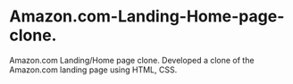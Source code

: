 # Amazon.com-Landing-Home-page-clone.
Amazon.com Landing/Home page clone. Developed a clone of the Amazon.com landing page using HTML, CSS.
